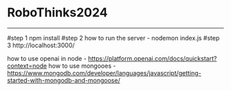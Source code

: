 # RoboThinks2024

-----------

#step 1
    npm install
#step 2
    how to run the server - nodemon index.js
#step 3
    http://localhost:3000/

    
how to use openai in node - https://platform.openai.com/docs/quickstart?context=node
how to use mongooes - https://www.mongodb.com/developer/languages/javascript/getting-started-with-mongodb-and-mongoose/